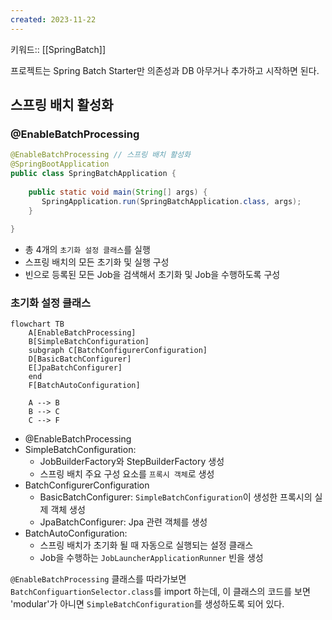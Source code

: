 ```yaml
---
created: 2023-11-22
---
```

키워드:: [[SpringBatch]]

프로젝트는 Spring Batch Starter만 의존성과 DB 아무거나 추가하고 시작하면 된다.

## 스프링 배치 활성화

### @EnableBatchProcessing

```java
@EnableBatchProcessing // 스프링 배치 활성화
@SpringBootApplication  
public class SpringBatchApplication {  
  
    public static void main(String[] args) {  
       SpringApplication.run(SpringBatchApplication.class, args);  
    }  
  
}
```

- 총 4개의 `초기화 설정 클래스`를 실행
- 스프링 배치의 모든 초기화 및 실행 구성
- 빈으로 등록된 모든 Job을 검색해서 초기화 및 Job을 수행하도록 구성

### 초기화 설정 클래스

```mermaid
flowchart TB
    A[EnableBatchProcessing]
    B[SimpleBatchConfiguration]
    subgraph C[BatchConfigurerConfiguration]
    D[BasicBatchConfigurer]
    E[JpaBatchConfigurer]
    end
    F[BatchAutoConfiguration]

    A --> B
    B --> C
    C --> F
```

- @EnableBatchProcessing
- SimpleBatchConfiguration: 
    - JobBuilderFactory와 StepBuilderFactory 생성
    - 스프링 배치 주요 구성 요소를 `프록시 객체`로 생성
- BatchConfigurerConfiguration
    - BasicBatchConfigurer: `SimpleBatchConfiguration`이 생성한 프록시의 실제 객체 생성
    - JpaBatchConfigurer: Jpa 관련 객체를 생성
- BatchAutoConfiguration:
    - 스프링 배치가 초기화 될 때 자동으로 실행되는 설정 클래스
    - Job을 수행하는 `JobLauncherApplicationRunner` 빈을 생성

`@EnableBatchProcessing` 클래스를 따라가보면 `BatchConfiguartionSelector.class`를 import 하는데, 이 클래스의 코드를 보면 'modular'가 아니면 `SimpleBatchConfiguration`를 생성하도록 되어 있다.